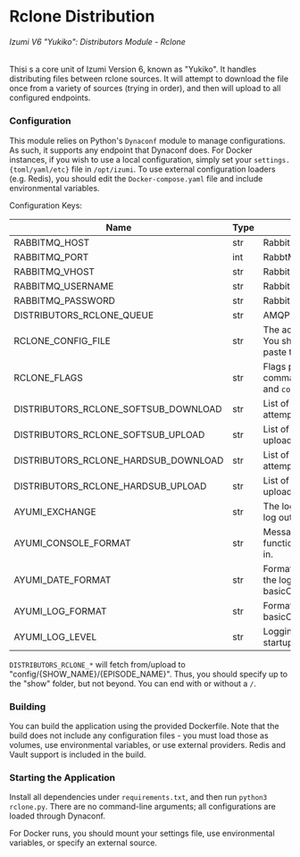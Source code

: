 # Rclone Distribution

###### Izumi V6 "Yukiko": Distributors Module - Rclone

Thisi s a core unit of Izumi Version 6, known as "Yukiko". It handles distributing files between rclone sources. It will attempt to download the file once from a variety of sources (trying in order), and then will upload to all configured endpoints.

### Configuration

This module relies on Python's `Dynaconf` module to manage configurations. As such, it supports any endpoint that Dynaconf does. For Docker instances, if you wish to use a local configuration, simply set your `settings.{toml/yaml/etc}` file in `/opt/izumi`. To use external configuration loaders (e.g. Redis), you should edit the `Docker-compose.yaml` file and include environmental variables.

Configuration Keys:

| Name                                 | Type | Use                                                                                                  |
| ------------------------------------ | ---- | ---------------------------------------------------------------------------------------------------- |
| RABBITMQ_HOST                        | str  | RabbitMQ host url                                                                                    |
| RABBITMQ_PORT                        | int  | RabbtMQ port                                                                                         |
| RABBITMQ_VHOST                       | str  | RabbitMQ virtual host                                                                                |
| RABBITMQ_USERNAME                    | str  | RabbitMQ username                                                                                    |
| RABBITMQ_PASSWORD                    | str  | RabbitMQ password                                                                                    |
| DISTRIBUTORS_RCLONE_QUEUE            | str  | AMQP queue this app will listen to.                                                                  |
| RCLONE_CONFIG_FILE                   | str  | The actual rclone config file to use. You should copy your rclone file and paste the data into this. |
| RCLONE_FLAGS                         | str  | Flags passed to rclone when running commands. Commands run are `lsjson` and `copyto`.                |
| DISTRIBUTORS_RCLONE_SOFTSUB_DOWNLOAD | str  | List of rclone sources (configs) to attempt to fetch softsub files from.                             |
| DISTRIBUTORS_RCLONE_SOFTSUB_UPLOAD   | str  | List of rclone destinations (configs) to upload new softsub files to.                                |
| DISTRIBUTORS_RCLONE_HARDSUB_DOWNLOAD | str  | List of rclone sources (configs) to attempt to fetch hardsub files from.                             |
| DISTRIBUTORS_RCLONE_HARDSUB_UPLOAD   | str  | List of rclone destinations (configs) to upload new hardsub files to.                                |
| AYUMI_EXCHANGE                       | str  | The logs exchange Ayumi will send all log outputs to.                                                |
| AYUMI_CONSOLE_FORMAT                 | str  | Message format (filename, functionname, etc) Ayumi will output in.                                   |
| AYUMI_DATE_FORMAT                    | str  | Format for how dates should appear in the log messages (passed to basicConfig(datefmt=DATE_FORMAT).  |
| AYUMI_LOG_FORMAT                     | str  | Format for logs (passed to basicConfig(format=LOG_FORMAT)                                            |
| AYUMI_LOG_LEVEL                      | str  | Logging level. Can't be changed after startup.                                                       |

`DISTRIBUTORS_RCLONE_*` will fetch from/upload to "config/{SHOW_NAME}/{EPISODE_NAME}". Thus, you should specify up to the "show" folder, but not beyond. You can end with or without a `/`.


### Building

You can build the application using the provided Dockerfile. Note that the build does not include any configuration files - you must load those as volumes, use environmental variables, or use external providers. Redis and Vault support is included in the build.

### Starting the Application

Install all dependencies under `requirements.txt`, and then run `python3 rclone.py`. There are no command-line arguments; all configurations are loaded through Dynaconf.

For Docker runs, you should mount your settings file, use environmental variables, or specify an external source.